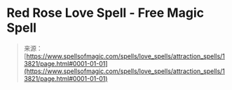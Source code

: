<!--yml

category: 未分类

date: 2024-06-12 18:52:24

-->

# Red Rose Love Spell - Free Magic Spell

> 来源：[https://www.spellsofmagic.com/spells/love_spells/attraction_spells/13821/page.html#0001-01-01](https://www.spellsofmagic.com/spells/love_spells/attraction_spells/13821/page.html#0001-01-01)

